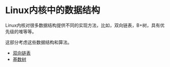 Linux内核中的数据结构
========================================================================

Linux内核对很多数据结构提供不同的实现方法，比如，双向链表，B+树，具有优先级的堆等等。

这部分考虑这些数据结构和算法。

  * [双向链表](https://github.com/MintCN/linux-insides-zh/blob/master/DataStructures/dlist.md)
  * [基数树](https://github.com/MintCN/linux-insides-zh/blob/master/DataStructures/radix-tree.md)
